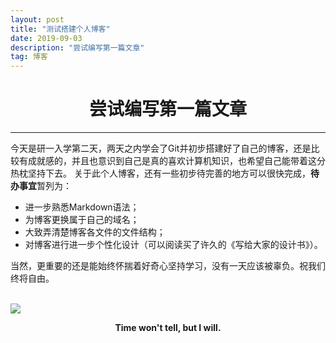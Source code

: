 ```yaml
---
layout: post
title: "测试搭建个人博客"
date: 2019-09-03 
description: "尝试编写第一篇文章"
tag: 博客 
---   
```

# **<center>尝试编写第一篇文章</center>**
 ------
 今天是研一入学第二天，两天之内学会了Git并初步搭建好了自己的博客，还是比较有成就感的，并且也意识到自己是真的喜欢计算机知识，也希望自己能带着这分热枕坚持下去。
 关于此个人博客，还有一些初步待完善的地方可以很快完成，**待办事宜**暂列为：
 
 - 进一步熟悉Markdown语法；
 - 为博客更换属于自己的域名；
 - 大致弄清楚博客各文件的文件结构；
 - 对博客进行进一步个性化设计（可以阅读买了许久的《写给大家的设计书》）。
 

 当然，更重要的还是能始终怀揣着好奇心坚持学习，没有一天应该被辜负。祝我们终将自由。
 <br/><br/>

![](https://gss0.baidu.com/9fo3dSag_xI4khGko9WTAnF6hhy/wenku/q=90;w=500/sign=b6f2b81ede88d43ff6a99df24669ef2e/7dd98d1001e939016bce925573ec54e737d19688.jpg)

**<center>Time won't tell, but I will.</center>**
